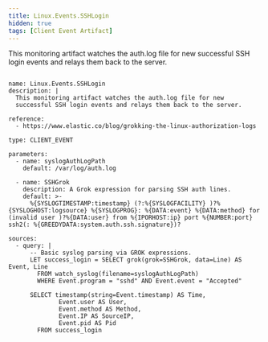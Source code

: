 ```yaml
---
title: Linux.Events.SSHLogin
hidden: true
tags: [Client Event Artifact]
---
```


This monitoring artifact watches the auth.log file for new
successful SSH login events and relays them back to the server.


<pre><code class="language-yaml">
name: Linux.Events.SSHLogin
description: |
  This monitoring artifact watches the auth.log file for new
  successful SSH login events and relays them back to the server.

reference:
  - https://www.elastic.co/blog/grokking-the-linux-authorization-logs

type: CLIENT_EVENT

parameters:
  - name: syslogAuthLogPath
    default: /var/log/auth.log

  - name: SSHGrok
    description: A Grok expression for parsing SSH auth lines.
    default: &gt;-
      %{SYSLOGTIMESTAMP:timestamp} (?:%{SYSLOGFACILITY} )?%{SYSLOGHOST:logsource} %{SYSLOGPROG}: %{DATA:event} %{DATA:method} for (invalid user )?%{DATA:user} from %{IPORHOST:ip} port %{NUMBER:port} ssh2(: %{GREEDYDATA:system.auth.ssh.signature})?

sources:
  - query: |
      -- Basic syslog parsing via GROK expressions.
      LET success_login = SELECT grok(grok=SSHGrok, data=Line) AS Event, Line
        FROM watch_syslog(filename=syslogAuthLogPath)
        WHERE Event.program = "sshd" AND Event.event = "Accepted"

      SELECT timestamp(string=Event.timestamp) AS Time,
              Event.user AS User,
              Event.method AS Method,
              Event.IP AS SourceIP,
              Event.pid AS Pid
        FROM success_login

</code></pre>


